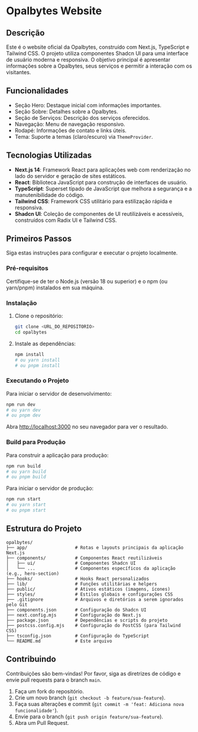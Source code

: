 # Opalbytes Website

## Descrição

Este é o website oficial da Opalbytes, construído com Next.js, TypeScript e Tailwind CSS. O projeto utiliza componentes Shadcn UI para uma interface de usuário moderna e responsiva. O objetivo principal é apresentar informações sobre a Opalbytes, seus serviços e permitir a interação com os visitantes.

## Funcionalidades

- Seção Hero: Destaque inicial com informações importantes.
- Seção Sobre: Detalhes sobre a Opalbytes.
- Seção de Serviços: Descrição dos serviços oferecidos.
- Navegação: Menu de navegação responsivo.
- Rodapé: Informações de contato e links úteis.
- Tema: Suporte a temas (claro/escuro) via `ThemeProvider`.

## Tecnologias Utilizadas

- **Next.js 14**: Framework React para aplicações web com renderização no lado do servidor e geração de sites estáticos.
- **React**: Biblioteca JavaScript para construção de interfaces de usuário.
- **TypeScript**: Superset tipado de JavaScript que melhora a segurança e a manutenibilidade do código.
- **Tailwind CSS**: Framework CSS utilitário para estilização rápida e responsiva.
- **Shadcn UI**: Coleção de componentes de UI reutilizáveis e acessíveis, construídos com Radix UI e Tailwind CSS.

## Primeiros Passos

Siga estas instruções para configurar e executar o projeto localmente.

### Pré-requisitos

Certifique-se de ter o Node.js (versão 18 ou superior) e o npm (ou yarn/pnpm) instalados em sua máquina.

### Instalação

1. Clone o repositório:

   ```bash
   git clone <URL_DO_REPOSITORIO>
   cd opalbytes
   ```

2. Instale as dependências:

   ```bash
   npm install
   # ou yarn install
   # ou pnpm install
   ```

### Executando o Projeto

Para iniciar o servidor de desenvolvimento:

```bash
npm run dev
# ou yarn dev
# ou pnpm dev
```

Abra [http://localhost:3000](http://localhost:3000) no seu navegador para ver o resultado.

### Build para Produção

Para construir a aplicação para produção:

```bash
npm run build
# ou yarn build
# ou pnpm build
```

Para iniciar o servidor de produção:

```bash
npm run start
# ou yarn start
# ou pnpm start
```

## Estrutura do Projeto

```
opalbytes/
├── app/                  # Rotas e layouts principais da aplicação Next.js
├── components/           # Componentes React reutilizáveis
│   ├── ui/               # Componentes Shadcn UI
│   └── ...               # Componentes específicos da aplicação (e.g., hero-section)
├── hooks/                # Hooks React personalizados
├── lib/                  # Funções utilitárias e helpers
├── public/               # Ativos estáticos (imagens, ícones)
├── styles/               # Estilos globais e configurações CSS
├── .gitignore            # Arquivos e diretórios a serem ignorados pelo Git
├── components.json       # Configuração do Shadcn UI
├── next.config.mjs       # Configuração do Next.js
├── package.json          # Dependências e scripts do projeto
├── postcss.config.mjs    # Configuração do PostCSS (para Tailwind CSS)
├── tsconfig.json         # Configuração do TypeScript
└── README.md             # Este arquivo
```

## Contribuindo

Contribuições são bem-vindas! Por favor, siga as diretrizes de código e envie pull requests para o branch `main`.

1. Faça um fork do repositório.
2. Crie um novo branch (`git checkout -b feature/sua-feature`).
3. Faça suas alterações e commit (`git commit -m 'feat: Adiciona nova funcionalidade'`).
4. Envie para o branch (`git push origin feature/sua-feature`).
5. Abra um Pull Request.
